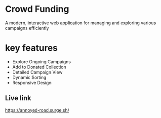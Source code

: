 
# Crowd Funding
A modern, interactive web application for managing and exploring various campaigns efficiently




# key features 
- Explore Ongoing Campaigns
- Add to Donated Collection
- Detailed Campaign View
- Dynamic Sorting
- Responsive Design
## Live link 
https://annoyed-road.surge.sh/
 